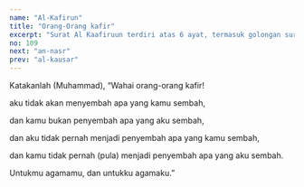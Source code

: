 ```yaml
---
name: "Al-Kafirun"
title: "Orang-Orang kafir"
excerpt: "Surat Al Kaafiruun terdiri atas 6 ayat, termasuk golongan surat-surat  Makkiyyah, diturunkan sesudah surat Al Maa'uun. Dinamai Al Kaafiruun (orang-orang kafir), diambil dari perkataan  Al Kaafiruun yang terdapat pada ayat pertama surat ini."
no: 109
next: "an-nasr"
prev: "al-kausar"
---
```


<span id='1' class='verse' title="QS Al-Kafirun: 1">Katakanlah (Muhammad), “Wahai orang-orang kafir!</span>

<span id='2' class='verse' title="QS Al-Kafirun: 2">aku tidak akan menyembah apa yang kamu sembah,</span>

<span id='3' class='verse' title="QS Al-Kafirun: 3">dan kamu bukan penyembah apa yang aku sembah,</span>

<span id='4' class='verse' title="QS Al-Kafirun: 4">dan aku tidak pernah menjadi penyembah apa yang kamu sembah,</span>

<span id='5' class='verse' title="QS Al-Kafirun: 5">dan kamu tidak pernah (pula) menjadi penyembah apa yang aku sembah.</span>

<span id='6' class='verse' title="QS Al-Kafirun: 6">Untukmu agamamu, dan untukku agamaku.”</span>
